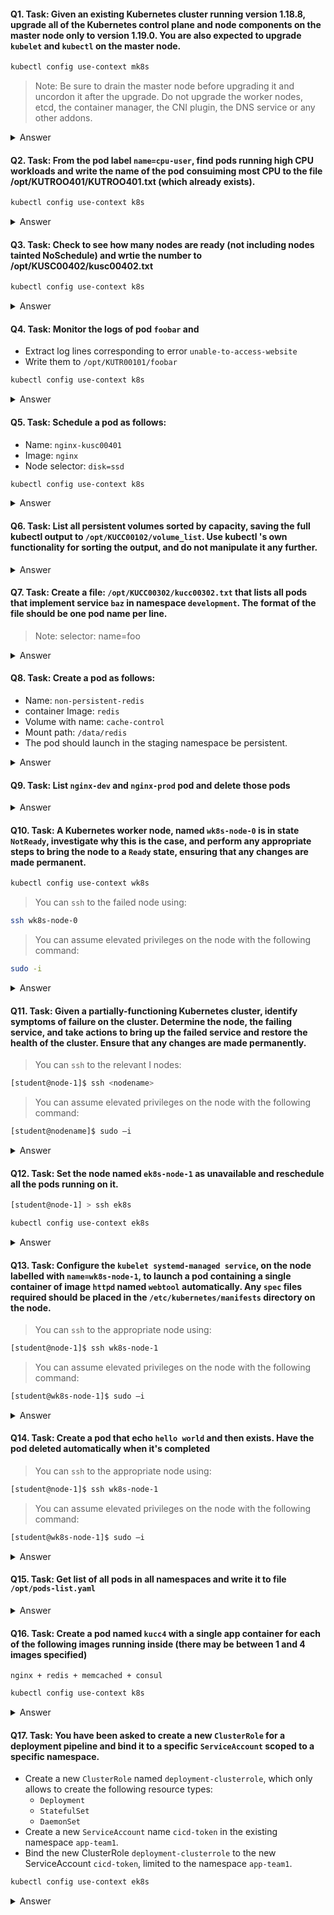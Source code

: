 #### Q1. Task: Given an existing Kubernetes cluster running version 1.18.8, upgrade all of the Kubernetes control plane and node components on the master node only to version 1.19.0. You are also expected to upgrade `kubelet` and `kubectl` on the master node.
```bash
kubectl config use-context mk8s
``` 
> Note: 
> Be sure to drain the master node before upgrading it and uncordon it after the upgrade. Do not upgrade the worker nodes, etcd, the container manager, the CNI plugin, the DNS service or any other addons.
<details>
  <summary>Answer</summary>

### [A1](https://kubernetes.io/docs/tasks/administer-cluster/kubeadm/kubeadm-upgrade/)
```bash
kubectl drain <node-to-drain> --ignore-daemonsets
root@controlplane:~# apt update

apt-get update && \
apt-get install -y --allow-change-held-packages kubeadm=1.22.x-00

kubeadm version
kubeadm upgrade plan
kubeadm upgrade apply v1.20.0
apt-get update && \
    apt-get install -y --allow-change-held-packages kubelet=1.22.x-00 kubectl=1.22.x-00

sudo systemctl daemon-reload
sudo systemctl restart kubelet
kubectl uncordon <node-to-drain>
```
</details>

#### Q2. Task: From the pod label `name=cpu-user`, find pods running high CPU workloads and write the name of the pod consuiming most CPU to the file /opt/KUTROO401/KUTROO401.txt (which already exists).
```bash
kubectl config use-context k8s
``` 
<details>
  <summary>Answer</summary>

```bash
kubectl top -l name=cpu-utilizer –A echo 'pod name' >>/opt/KUT00401/KUT00401.txt

kubectl top pod --sort-by='cpu' --no-headers | head -1

or

kubectl top pods -l name=name-cpu-loader --sort-by=cpu
echo ‘top pod name' >>/opt/KUTR00401/KUTR00401.txt

or

kubectl top node --sort-by='cpu' --no-headers | head -1
kubectl top pod --sort-by='memory' --no-headers | head -1
kubectl top pod --sort-by='cpu' --no-headers | tail -1
```
</details>

#### Q3. Task: Check to see how many nodes are ready (not including nodes tainted NoSchedule) and wrtie the number to /opt/KUSC00402/kusc00402.txt
```bash
kubectl config use-context k8s
``` 
<details>
  <summary>Answer</summary>

```bash
kubectl get nodes
kubectl get node | grep -i ready |wc -l
kubectl describe nodes | grep ready | wc -l
kubectl describe nodes | grep -i taint | grep -i noschedule | wc -l
echo 3 > /opt/KUSC00402/kusc00402.txt

JSONPATH='{range .items[*]}{@.metadata.name}:{range @.status.conditions[*]}{@.type}={@.status};{end}{end}' \
 && kubectl get nodes -o jsonpath="$JSONPATH" | grep "Ready=True" > /opt/KUSC00402/kusc00402.txt
```
</details>

#### Q4. Task: Monitor the logs of pod `foobar` and 
- Extract log lines corresponding to error `unable-to-access-website`
- Write them to `/opt/KUTR00101/foobar`
```bash
kubectl config use-context k8s
``` 
<details>
  <summary>Answer</summary>

```bash
kubectl logs foobar  | grep 'unable-to-access-website' > /opt/KULM00201/foobar
```
</details>

#### Q5. Task: Schedule a pod as follows:
- Name: `nginx-kusc00401`
- Image: `nginx`
- Node selector: `disk=ssd`
```bash
kubectl config use-context k8s
``` 
<details>
  <summary>Answer</summary>

### [Answer 5](https://kubernetes.io/docs/concepts/scheduling-eviction/assign-pod-node/)

```bash
vi pod.yaml
```

```yaml
apiVersion: v1
kind: Pod
metadata:
  name: nginx-kusc00101
  
spec:
  containers:
  - name: nginx
    image: nginx
    imagePullPolicy: IfNotPresent
  nodeSelector:
    disktype: ssd
```
```bash
kubectl create –f pod.yaml \
kubectl get pods
```
</details>

#### Q6. Task: List all persistent volumes sorted by capacity, saving the full kubectl output to `/opt/KUCC00102/volume_list`. Use kubectl 's own functionality for sorting the output, and do not manipulate it any further.

<details>
  <summary>Answer</summary>

### [Answer 6](https://kubernetes.io/docs/reference/kubectl/cheatsheet/)
```bash
# List PersistentVolumes sorted by capacity
kubectl get pv --sort-by=.spec.capacity.storage
```
```bash
kubectl get pv  --sort-by = .spec.capacity.storage > /opt/ KUCC00102/volume_list
```
</details>

#### Q7. Task: Create a file: `/opt/KUCC00302/kucc00302.txt` that lists all pods that implement service `baz` in namespace `development`. The format of the file should be one pod name per line.
> Note: selector: name=foo
<details>
  <summary>Answer</summary>

### [Answer 7](https://kubernetes.io/docs/tasks/configure-pod-container/configure-volume-storage/)
```bash
kubectl describe service baz –n development
```
```bash
kubectl get pods –l name=foo –n development –o NAME > /opt/KUCC00302/kucc00302.txt
```
</details>

#### Q8. Task: Create a pod as follows:
- Name: `non-persistent-redis`
- container Image: `redis`
- Volume with name: `cache-control`
- Mount path: `/data/redis`
- The pod should launch in the staging namespace be persistent.

<details>
  <summary>Answer</summary>

### [Answer 8](https://kubernetes.io/docs/tasks/configure-pod-container/configure-volume-storage/)
```bash
vi volume.yaml
```
```yaml
apiVersion: v1
kind: Pod
metadata:
  name: non-persistent-redis
  namespace: staging
spec:
  containers:
  - name: redis
    image: redis
    volumeMounts:
    - name: cache-control
      mountPath: /data/redis
  volumes:
  - name: cache-control
    emptyDir: {}
```
```bash
kubectl create –f volume.yaml
```
```bash
kubectl get pods -n staging
```
</details>

#### Q9. Task: List `nginx-dev` and `nginx-prod` pod and delete those pods

<details>
  <summary>Answer</summary>

```bash
# List PersistentVolumes sorted by capacity
kubectl get pods -o wide
```
```bash
kubectl delete pods nginx-dev nginx-prod
```
</details>

#### Q10. Task: A Kubernetes worker node, named `wk8s-node-0` is in state `NotReady`, investigate why this is the case, and perform any appropriate steps to bring the node to a `Ready` state, ensuring that any changes are made permanent.

```bash
kubectl config use-context wk8s
``` 
> You can `ssh` to the failed node using:
>> 
```bash
ssh wk8s-node-0   
```
> You can assume elevated privileges on the node with the following command:
>>
```bash
sudo -i
```

<details>
  <summary>Answer</summary>

```bash
kubectl get nodes  
kubectl describe node wk8s-node-0 #view faulty node info
ssh wk8s-node-0 #enter node01
ps –aux | grep kubelet
sudo -i
systemctl status kubelet
systemctl start kubelet
systemctl enable kubelet
```
</details>

#### Q11. Task: Given a partially-functioning Kubernetes cluster, identify symptoms of failure on the cluster. Determine the node, the failing service, and take actions to bring up the failed service and restore the health of the cluster. Ensure that any changes are made permanently.

> You can `ssh` to the relevant I nodes:
>> 
```bash
[student@node-1]$ ssh <nodename>
```
> You can assume elevated privileges on the node with the following command:
>>
```bash
[student@nodename]$ sudo –i
```

<details>
  <summary>Answer</summary>

```bash
cat /var/lib/kubelet/config.yaml
```
```bash
staticpodpath: /etc/kubernates/manifests
systemctl restart kublet
systemctl enable kublet
```
</details>

#### Q12. Task: Set the node named `ek8s-node-1` as unavailable and reschedule all the pods running on it.

```bash
[student@node-1] > ssh ek8s
```
```bash
kubectl config use-context ek8s
```

<details>
  <summary>Answer</summary>
```bash
kubectl cordon ek8s-node-1
kubectl drain ek8s-node-1 --delete-local-data --ignore-daemonsets --force
```
</details>

#### Q13. Task: Configure the `kubelet systemd-managed service`, on the node labelled with `name=wk8s-node-1`, to launch a pod containing a single container of image `httpd` named `webtool` automatically. Any `spec` files required should be placed in the `/etc/kubernetes/manifests` directory on the node.

> You can `ssh` to the appropriate node using:
>> 
```bash
[student@node-1]$ ssh wk8s-node-1
```
> You can assume elevated privileges on the node with the following command:
>>
```bash
[student@wk8s-node-1]$ sudo –i
```
<details>
  <summary>Answer</summary>

```bash
kubectl cordon ek8s-node-1
kubectl drain ek8s-node-1 --delete-local-data --ignore-daemonsets --force
```
</details>

#### Q14. Task: Create a pod that echo `hello world` and then exists. Have the pod deleted automatically when it's completed

> You can `ssh` to the appropriate node using:
>> 
```bash
[student@node-1]$ ssh wk8s-node-1
```
> You can assume elevated privileges on the node with the following command:
>>
```bash
[student@wk8s-node-1]$ sudo –i
```
<details>
  <summary>Answer</summary>

```bash
kubectl cordon ek8s-node-1
kubectl drain ek8s-node-1 --delete-local-data --ignore-daemonsets --force
```
</details>

#### Q15. Task: Get list of all pods in all namespaces and write it to file `/opt/pods-list.yaml`
<details>
  <summary>Answer</summary>
```bash
kubectl get pods --all-namespaces > /opt/pods-list.yaml
```
</details>

#### Q16. Task: Create a pod named `kucc4` with a single app container for each of the following images running inside (there may be between 1 and 4 images specified)
`nginx + redis + memcached + consul`

```bash
kubectl config use-context k8s
```
<details>
  <summary>Answer</summary>

```yaml
Multipod question: vi kucc4.yaml
```
```bash
kubectl run kucc8 --image=nginx --dry-run -o yaml > kucc4.yaml
```
```yaml
apiVersion: v1
kind: Pod
metadata:
  creationTimestamp: null
  name: kucc4
spec:
  containers:
  - image: nginx
    name: nginx
  - image: redis
    name: redis
  - image: memcached
    name: memcached
  - image: consul
    name: consul
```
```bash
kubectl create -f kucc8.yaml
```

</details>


#### Q17. Task: You have been asked to create a new `ClusterRole` for a deployment pipeline and bind it to a specific `ServiceAccount` scoped to a specific namespace. 
- Create a new `ClusterRole` named `deployment-clusterrole`, which only allows to create the following resource types:
    - `Deployment`
    - `StatefulSet`
    - `DaemonSet`
- Create a new `ServiceAccount` name `cicd-token` in the existing namespace `app-team1`. 
- Bind the new ClusterRole `deployment-clusterrole` to the new ServiceAccount `cicd-token`, limited to the namespace `app-team1`.

```bash
kubectl config use-context ek8s
```

<details>
  <summary>Answer</summary>

```bash
kubectl create namespace app-team1
```
```bash
kubectl create serviceaccount cicd-token -n app-team1 #create service account
```
```bash
kubectl create clusterrole deployment-clusterrole --verb=create --resource=deployment,statefulset,daemonset  #create cluster role
```
```bash
kubectl create rolebinding deployment-clusterrole --clusterrole=deployment-clusterrole --serviceaccount=default:cicd-token --namespace=app-team1
```
##### OR
```bash
kubectl create rolebinding cicd-clusterrole --clusterrole=deployment-clusterrole --serviceaccount=app-team1:cicd-token –n app-team1
```
</details>
